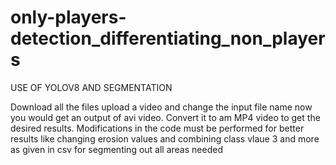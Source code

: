 # only-players-detection_differentiating_non_players
USE OF YOLOV8 AND SEGMENTATION

Download all the files upload a video and change the input file name now you would get an output of avi video. Convert it to am MP4 video to get the desired results. Modifications in the code must be performed for better results like changing erosion values and combining class vlaue 3 and more as given in csv for segmenting out all areas needed 
